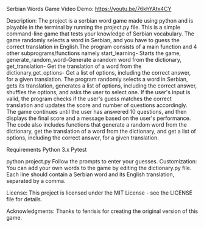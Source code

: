 Serbian Words Game Video Demo: https://youtu.be/76khYAtx4CY

Description: 
The  project is a serbian word game made using python and is playable in the terminal by running the project.py file. This is a simple command-line game that tests your knowledge of Serbian vocabulary. The game randomly selects a word in Serbian, and you have to guess the correct translation in English.The program consists of a main function and 4 other subprograms/functions namely start_learning- Starts the game, generate_random_word-Generate a random word from the dictionary, get_translation- Get the translation of a word from the dictionary,get_options- Get a list of options, including the correct answer, for a given translation. The program randomly selects a word in Serbian, gets its translation, generates a list of options, including the correct answer, shuffles the options, and asks the user to select one. If the user's input is valid, the program checks if the user's guess matches the correct translation and updates the score and number of questions accordingly. The game continues until the user has answered 10 questions, and then displays the final score and a message based on the user's performance. The code also includes functions that generate a random word from the dictionary, get the translation of a word from the dictionary, and get a list of options, including the correct answer, for a given translation.

Requirements Python 3.x Pytest

python project.py Follow the prompts to enter your guesses. Customization: You can add your own words to the game by editing the dictionary.py file. Each line should contain a Serbian word and its English translation, separated by a comma.

License: This project is licensed under the MIT License - see the LICENSE file for details.

Acknowledgments: Thanks to fenrisis for creating the original version of this game.
